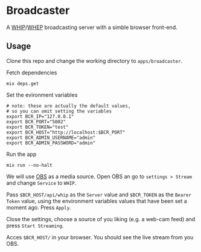 # Broadcaster

A [WHIP](https://datatracker.ietf.org/doc/html/draft-ietf-wish-whip-13)/[WHEP](https://datatracker.ietf.org/doc/html/draft-ietf-wish-whep-01) broadcasting server with a simble browser front-end.

## Usage

Clone this repo and change the working directory to `apps/broadcaster`.

Fetch dependencies

```shell
mix deps.get
```

Set the evironment variables

```shell
# note: these are actually the default values,
# so you can omit setting the variables
export BCR_IP="127.0.0.1"
export BCR_PORT="5002"
export BCR_TOKEN="test"
export BCR_HOST="http://localhost:$BCR_PORT"
export BCR_ADMIN_USERNAME="admin"
export BCR_ADMIN_PASSWORD="admin"
```

Run the app

```shell
mix run --no-halt
```

We will use [OBS](https://github.com/obsproject/obs-studio) as a media source.
Open OBS an go to `settings > Stream` and change `Service` to `WHIP`.

Pass `$BCR_HOST/api/whip` as the `Server` value and `$BCR_TOKEN` as the `Bearer Token` value, using the environment
variables values that have been set a moment ago. Press `Apply`.

Close the settings, choose a source of you liking (e.g. a web-cam feed) and press `Start Streaming`.

Acces `$BCR_HOST/` in your browser. You should see the live stream from you OBS.
